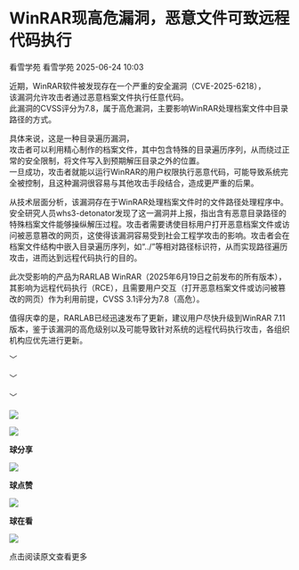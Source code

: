 #  WinRAR现高危漏洞，恶意文件可致远程代码执行  
看雪学苑  看雪学苑   2025-06-24 10:03  
  
近期，WinRAR软件被发现存在一个严重的安全漏洞（CVE-2025-6218），  
该漏洞允许攻击者通过恶意档案文件执行任意代码。  
此漏洞的CVSS评分为7.8，属于高危漏洞，主要影响WinRAR处理档案文件中目录路径的方式。  
  
  
具体来说，这是一种目录遍历漏洞，  
攻击者可以利用精心制作的档案文件，其中包含特殊的目录遍历序列，从而绕过正常的安全限制，将文件写入到预期解压目录之外的位置。  
一旦成功，攻击者就能以运行WinRAR的用户权限执行恶意代码，可能导致系统完全被控制，且这种漏洞很容易与其他攻击手段结合，造成更严重的后果。  
  
  
从技术层面分析，该漏洞存在于WinRAR处理档案文件时的文件路径处理程序中。安全研究人员whs3-detonator发现了这一漏洞并上报，指出含有恶意目录路径的特殊档案文件能够操纵解压过程。攻击者需要诱使目标用户打开恶意档案文件或访问被恶意篡改的网页，这使得该漏洞容易受到社会工程学攻击的影响。攻击者会在档案文件结构中嵌入目录遍历序列，如“../”等相对路径标识符，从而实现路径遍历攻击，进而达到远程代码执行的目的。  
  
  
此次受影响的产品为RARLAB WinRAR（2025年6月19日之前发布的所有版本），其影响为远程代码执行（RCE），且需要用户交互（打开恶意档案文件或访问被篡改的网页）作为利用前提，CVSS 3.1评分为7.8（高危）。  
  
  
值得庆幸的是，RARLAB已经迅速发布了更新，建议用户尽快升级到WinRAR 7.11版本，鉴于该漏洞的高危级别以及可能导致针对系统的远程代码执行攻击，各组织机构应优先进行更新。  
  
  
  
  
﹀  
  
﹀  
  
﹀  
  
  
![](https://mmbiz.qpic.cn/mmbiz_jpg/Uia4617poZXP96fGaMPXib13V1bJ52yHq9ycD9Zv3WhiaRb2rKV6wghrNa4VyFR2wibBVNfZt3M5IuUiauQGHvxhQrA/640?wx_fmt=jpeg "")  
  
  
![](https://mmbiz.qpic.cn/sz_mmbiz_gif/1UG7KPNHN8Fjcl6q2ORwibt8PXPU5bLibE1yC1VFg5b1Fw8RncvZh2CWWiazpL6gPXp0lXED2x1ODLVNicsagibuxRw/640?wx_fmt=gif&from=appmsg "")  
  
**球分享**  
  
![](https://mmbiz.qpic.cn/sz_mmbiz_gif/1UG7KPNHN8Fjcl6q2ORwibt8PXPU5bLibE1yC1VFg5b1Fw8RncvZh2CWWiazpL6gPXp0lXED2x1ODLVNicsagibuxRw/640?wx_fmt=gif&from=appmsg "")  
  
**球点赞**  
  
![](https://mmbiz.qpic.cn/sz_mmbiz_gif/1UG7KPNHN8Fjcl6q2ORwibt8PXPU5bLibE1yC1VFg5b1Fw8RncvZh2CWWiazpL6gPXp0lXED2x1ODLVNicsagibuxRw/640?wx_fmt=gif&from=appmsg "")  
  
**球在看**  
  
  
![](https://mmbiz.qpic.cn/sz_mmbiz_gif/1UG7KPNHN8Fjcl6q2ORwibt8PXPU5bLibExiboJzOiafqGLvlOkrmU6NIr3qSr7ibpkIo2N5mhCTNXoMl37s2oRSIDw/640?wx_fmt=gif&from=appmsg "")  
  
点击阅读原文查看更多  
  
